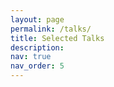 ```yaml
---
layout: page
permalink: /talks/
title: Selected Talks
description:
nav: true
nav_order: 5
---
```


<head>
<style>
        #toc_container {
            background: #f9f9f9 none repeat scroll 0 0;
            border: 1px solid #aaa;
            display: table;
            font-size: 95%;
            margin-bottom: 1em;
            padding: 20px;
            padding-right: 55px;
            padding-top: 35px;
            width: auto;
        }

        .toc_title {
            font-weight: 700;
            text-align: center;
        }

        #toc_container li, #toc_container ul, #toc_container ul li {
            list-style: outside none none !important;
        }
        
        /* Solid border */
        hr.solid {
        border-top: 3px solid #bbb;
        }
        
        /* Rounded border */
        hr.rounded {
        border-top: 8px solid #bbb;
        border-radius: 5px;
        }

    </style>
</head>

<body>
<p>To access the full list of my talks, please visit my <a href="https://www.slideshare.net/AnaLuPinho">SlideShare webpage</a> or consult <a href="../cv">my CV</a>.</p>
<div id="toc_container">
    <p class="toc_title" style="color:black;">Contents</p>
    <ul class="toc_list">
        <li style="padding: 0.5em 0 1.5em 0"><a href="#First_Point_Header">
                1. Invited Talks </a>
                <ol>
                    <a href="#IT1">a. Deep behavioral phenotyping in functional MRI for cognitive mapping of the human brain</a>
                </ol>
                <ol>
                    <a href="#IT2">b. Deep behavioral phenotyping in functional MRI for cognitive mapping of the human brain</a>
                </ol>
                <ol>
                    <a href="#IT3">c. Individual functional atlasing of the human brain with multitask fMRI data: leveraging the IBC dataset</a>
                </ol>
                <ol>
                    <a href="#IT4">d. Individual Brain Charting, a high-resolution fMRI dataset for cognitive mapping of the human brain</a>
                </ol>
        </li>
        <li style="padding: 0 0 1em 0"><a href="#Second_Point_Header">
                2. Talks at International Conferences</a>
                <ol>
                    <a href="#TIC1">a. Segregation of functional territories in individual brains</a>
                </ol>
                <ol>
                    <a href="#TIC2">b. Individual Brain Charting dataset extension: second and third releases</a>
                </ol>
                <ol>
                    <a href="#TIC3">c. Individual Brain Charting, a high-resolution fMRI dataset for cognitive mapping of the human brain</a>
                </ol>
        </li>
    </ul>
</div>

<br /><br />
<hr class="rounded">
<h2 id="First_Point_Header" style="padding: 1em 0 0 0"><b>Invited Talks</b></h2>

<p id="IT1" style="padding: 4em 0 0 0">
<iframe src="//www.slideshare.net/slideshow/embed_code/key/LqAEo1QiFcPYzq" width="595" height="485" frameborder="0" marginwidth="0" marginheight="0" scrolling="no" style="border:1px solid #CCC; border-width:1px; margin-bottom:5px; max-width: 100%;" allowfullscreen> </iframe> <div style="margin-bottom:5px"> <strong> <a href="//www.slideshare.net/AnaLuPinho/deep-behavioral-phenotyping-in-functional-mri-for-cognitive-mapping-of-the-human-brain-256818289" title="Deep behavioral phenotyping in functional MRI for cognitive mapping of the human brain" target="_blank">Deep behavioral phenotyping in functional MRI for cognitive mapping of the human brain</a> </strong> from <strong><a href="//www.slideshare.net/AnaLuPinho" target="_blank">Ana Luísa Pinho</a></strong> </div>
</p>
<ul>
    <li style="list-style: 'Date:'; font-weight: bold; margin-left: -.15em;">&nbsp;&nbsp;&nbsp;&nbsp;&nbsp;&nbsp;&nbsp;&nbsp;&nbsp;&nbsp;<strong style="font-weight:300">March 22, 2023 / 3pm-4pm EST</strong></li>
    <li style="list-style: 'Event:'; font-weight: bold; margin-left: 0.25em">&nbsp;&nbsp;&nbsp;&nbsp;&nbsp;&nbsp;&nbsp;&nbsp;<strong style="font-weight:300">Seminar at the MNI Feindel Brain and Mind Lecture Series</strong></li>
    <li style="list-style: 'Location:'; font-weight: bold; margin-left: 1.65em">&nbsp;&nbsp;<strong style="font-weight:300"><i>McConnell Brain Imaging Centre (BIC)</i> and <i>Montreal Neurological Institute (The Neuro)</i>, McGill University, Montreal, Canada</strong></li>
    <li style="list-style: 'Abstract:'; font-weight: bold; margin-left: 1.5em; margin-bottom: -1em"></li>
</ul>
<p align="justify" style="margin-bottom: 0em">Functional Magnetic Resonance Imaging (fMRI) provides means to characterize brain activations in response to behavior. However, cognitive neuroscience has been limited to group-level effects referring to the performance of specific tasks. To obtain the functional profile of elementary cognitive mechanisms, the combination of brain responses to many tasks is required, by pooling data or results from different single-task studies. Meta-analyses allow the accumulation of knowledge across studies. Yet, they are typically impacted not only by inter-subject and inter-site variability but also loss of information from sparse peak-coordinate representations. In this talk, I will address a battery of studies, which combine deep phenotyping and multitask-fMRI approaches to extensively investigate the functional signatures of the different components that characterize the human behavior. First, I will describe a set of experiments, based on temporally controlled task designs, reported in [1], [2] and [3], in which we leverage a collection of source task-fMRI data from the Individual Brain Charting (IBC) dataset. The main goal herein is to investigate the feasibility of performing individual functional brain atlasing, free from inter-subject and inter-site variability, as an effort to establish an univocal relationship between functional segregation of brain regions and elementary mental functions. Results show that individual topographies---common to all tasks---are consistently mapped within and, to a lesser extent, across participants. Besides, prediction scores associated with the reconstruction of contrasts of one task from the remaining ones reveal the quantitative contribution of each task to these common representations. Yet, scores decreased when subjects were permuted between train and test, confirming that topographies are driven by subject-specific variability. In addition, we demonstrate how cognitive mapping can benefit from contrasts accumulation, by analyzing the functional fingerprints of a set of individualized regions-of-interest from the language network. Second, I will describe our ongoing work on the quality-assessment and validation of a subset of tasks from the IBC dataset based on naturalistic stimuli using two types of encoding models: the unsupervised Fast Shared Response Model [4], and a feature-defined model based on Deep Convolutional Neural Networks [5, 6].</p>
<a href="https://www.doi.org/10.1002/hbm.25189">Pinho, A.L. et al. (2021) DOI: 10.1002/hbm.25189</a>
<br />
<a href="https://www.doi.org/10.1038/sdata.2018.105">Pinho, A.L. et al. (2018) DOI: 10.1038/sdata.2018.105</a>
<br />
<a href="https://www.doi.org/10.1038/s41597-020-00670-4">Pinho, A.L. et al. (2020) DOI: 10.1038/s41597-020-00670-4</a>
<br />
<a href="https://www.doi.org/10.48550/arXiv.1909.12537">Richard, H. et al. (2019) DOI: 10.48550/arXiv.1909.12537</a>
<br />
<a href="https://www.doi.org/10.1016/j.neuroimage.2016.10.001">Eickenberg, M. et al. (2016) DOI: 10.1016/j.neuroimage.2016.10.001</a>
<br />
<a href="https://www.doi.org/10.1523/JNEUROSCI.5023-14.2015">Güçlü, U. and van Gerven, M. A. J. (2015) DOI: 10.1523/JNEUROSCI.5023-14.2015 </a>
<hr class="solid">

<p id="IT2" style="padding: 4em 0 0 0">
<iframe src="//www.slideshare.net/slideshow/embed_code/key/dFzXj75ZbdBG0B" width="595" height="485" frameborder="0" marginwidth="0" marginheight="0" scrolling="no" style="border:1px solid #CCC; border-width:1px; margin-bottom:5px; max-width: 100%;" allowfullscreen> </iframe> <div style="margin-bottom:5px"> <strong> <a href="//www.slideshare.net/AnaLuPinho/deep-behavioral-phenotyping-in-functional-mri-for-cognitive-mapping-of-the-human-brain" title="Deep behavioral phenotyping in functional MRI for cognitive mapping of the human brain" target="_blank">Deep behavioral phenotyping in functional MRI for cognitive mapping of the human brain</a> </strong> from <strong><a href="//www.slideshare.net/AnaLuPinho" target="_blank">Ana Luísa Pinho</a></strong> </div>
</p>
<ul>
    <li style="list-style: 'Date:'; font-weight: bold; margin-left: -.15em;">&nbsp;&nbsp;&nbsp;&nbsp;&nbsp;&nbsp;&nbsp;&nbsp;&nbsp;&nbsp;<strong style="font-weight:300">April 14, 2022 / 11am-12.30pm EST</strong></li>
    <li style="list-style: 'Event:'; font-weight: bold; margin-left: 0.25em">&nbsp;&nbsp;&nbsp;&nbsp;&nbsp;&nbsp;&nbsp;&nbsp;<strong style="font-weight:300">Seminar</strong></li>
    <li style="list-style: 'Location:'; font-weight: bold; margin-left: 1.65em">&nbsp;&nbsp;<strong style="font-weight:300"><i>Institut Universitaire de Gériatrie de Montréal</i> (IUGM), Montreal, Canada</strong></li>
    <li style="list-style: 'Abstract:'; font-weight: bold; margin-left: 1.5em; margin-bottom: -1em"></li>
</ul>
<p align="justify" style="margin-bottom: 0em">Functional Magnetic Resonance Imaging (fMRI) provides means to characterize brain activations in response to behavior. However, cognitive neuroscience has been limited to group-level effects referring to the performance of specific tasks. To obtain the functional profile of elementary cognitive mechanisms, the combination of brain responses to many tasks is required, by pooling data or results from different single-task studies. Meta-analyses allow the accumulation of knowledge across studies. Yet, they are typically impacted not only by inter-subject and inter-site variability but also loss of information from sparse peak-coordinate representations. In this talk, I will address a battery of studies, which combine deep phenotyping and multitask-fMRI approaches to extensively investigate the functional signatures of the different components that characterize the human behavior. First, I will describe a set of experiments, based on temporally controlled task designs, reported in [1], [2] and [3], in which we leverage a collection of source task-fMRI data from the Individual Brain Charting (IBC) dataset. The main goal herein is to investigate the feasibility of performing individual functional brain atlasing, free from inter-subject and inter-site variability, as an effort to establish an univocal relationship between functional segregation of brain regions and elementary mental functions. Results show that individual topographies---common to all tasks---are consistently mapped within and, to a lesser extent, across participants. Besides, prediction scores associated with the reconstruction of contrasts of one task from the remaining ones reveal the quantitative contribution of each task to these common representations. Yet, scores decreased when subjects were permuted between train and test, confirming that topographies are driven by subject-specific variability. In addition, we demonstrate how cognitive mapping can benefit from contrasts accumulation, by analyzing the functional fingerprints of a set of individualized regions-of-interest from the language network. Second, I will describe our ongoing work on the quality-assessment and validation of a subset of tasks from IBC dataset based on naturalistic stimuli using a Fast Shared Response Model encoding experiment [4]. I will finish this presentation with some insights about the application of the aforementioned functional-atlasing techniques to probe region-specific topographies linked to a particular neurocognitive mechanism of interest.</p>
<a href="https://www.doi.org/10.1002/hbm.25189">Pinho, A.L. et al. (2021) DOI: 10.1002/hbm.25189</a>
<br />
<a href="https://www.doi.org/10.1038/sdata.2018.105">Pinho, A.L. et al. (2018) DOI: 10.1038/sdata.2018.105</a>
<br />
<a href="https://www.doi.org/10.1038/s41597-020-00670-4">Pinho, A.L. et al. (2020) DOI: 10.1038/s41597-020-00670-4</a>
<br />
<a href="https://www.doi.org/10.48550/arXiv.1909.12537">Richard, H. et al. (2019) DOI: 10.48550/arXiv.1909.12537</a>
<hr class="solid">

<p id="IT3" style="padding: 4em 0 0 0">
<iframe src="//www.slideshare.net/slideshow/embed_code/key/NzqjEK5GtgaP3I" width="595" height="485" frameborder="0" marginwidth="0" marginheight="0" scrolling="no" style="border:1px solid #CCC; border-width:1px; margin-bottom:5px; max-width: 100%;" allowfullscreen> </iframe> <div style="margin-bottom:5px"> <strong> <a href="//www.slideshare.net/AnaLuPinho/individual-functional-atlasing-of-the-human-brain-with-multitask-fmri-data-leveraging-the-ibc-dataset-239105719" title="Individual functional atlasing of the human brain with multitask fMRI data: leveraging the IBC dataset" target="_blank">Individual functional atlasing of the human brain with multitask fMRI data: leveraging the IBC dataset</a> </strong> from <strong><a href="//www.slideshare.net/AnaLuPinho" target="_blank">Ana Luísa Pinho</a></strong> </div>
</p>
<ul>
    <li style="list-style: 'Date:'; font-weight: bold; margin-left: -.15em;">&nbsp;&nbsp;&nbsp;&nbsp;&nbsp;&nbsp;&nbsp;&nbsp;&nbsp;&nbsp;<strong style="font-weight:300">November 5, 2020 / 8pm-9.30pm UTC</strong></li>
    <li style="list-style: 'Event:'; font-weight: bold; margin-left: 0.25em">&nbsp;&nbsp;&nbsp;&nbsp;&nbsp;&nbsp;&nbsp;&nbsp;<strong style="font-weight:300"><a href="https://poldracklab.stanford.edu/">Poldrack Lab</a> Seminar</strong></li>
    <li style="list-style: 'Location:'; font-weight: bold; margin-left: 1.65em">&nbsp;&nbsp;<strong style="font-weight:300">Online</strong></li>
    <li style="list-style: 'Abstract:'; font-weight: bold; margin-left: 1.5em; margin-bottom: -1em"></li>
</ul>
<p align="justify">Linking brain systems and mental functions requires accurate descriptions of behavioral tasks and fine demarcations of brain regions. Functional Magnetic Resonance Imaging (fMRI) has opened the possibility to investigate how brain activity is modulated by behavior. However, to date, no data collection has systematically addressed the functional mapping of cognitive mechanisms at a fine spatial scale. Most studies so far are bound to one single task, in which functional responses to a handful of contrasts are analyzed and reported as a group average brain map. The Individual Brain Charting (IBC) project stands for a high-resolution (1.5mm), multi-task fMRI dataset, intended to provide an objective basis for the establishment of a neurocognitive atlas based on the individual mapping of the human brain. This data collection refers to a permanent cohort during performance of a wide variety of tasks across many sessions. Data up to the third release---comprising 28 tasks---are publicly available in the OpenNeuro repository (ds002685). Derived statistical maps from the first and second releases can be found in NeuroVault (id6618) and they amount for 205 canonical contrasts described on the basis of 113 cognitive concepts taken from the Cognitive Atlas. These derivatives reveal all together a comprehensive brain coverage of regions engaged in cognitive processes as well as a successful encoding of the functional networks reported by the original studies. As the dataset becomes larger and the ensuing collection of concepts gets richer, finer subject-specific, cognitive topographies can be extracted from the data. We thus explore this individual-functional-atlasing approach in order to link functional segregation of specialized brain regions to elementary mental functions. Results show that individual topographies---common to all tasks---are consistently mapped within and, to a lesser extent, across participants. Besides, prediction scores associated with the reconstruction of contrasts of one task from the remaining ones reveal the quantitative contribution of each task to these common representations. Yet, scores decreased when subjects were permuted between train and test, confirming that topographies are driven by subject-specific variability. Lastly, we demonstrate how cognitive mapping can benefit from contrasts accumulation, by analyzing the functional fingerprints of a set of individualized regions-of-interest from the language network.</p>
<hr class="solid">

<p id="IT4" style="padding: 4em 0 0 0">
<iframe src="//www.slideshare.net/slideshow/embed_code/key/50HHxsdP8oaFh7" width="595" height="485" frameborder="0" marginwidth="0" marginheight="0" scrolling="no" style="border:1px solid #CCC; border-width:1px; margin-bottom:5px; max-width: 100%;" allowfullscreen> </iframe> <div style="margin-bottom:5px"> <strong> <a href="//www.slideshare.net/AnaLuPinho/individual-brain-charting-a-highresolution-fmri-dataset-for-cognitive-mapping-of-the-human-brain-132710036" title="Individual Brain Charting, a high-resolution fMRI dataset for cognitive mapping of the human brain." target="_blank">Individual Brain Charting, a high-resolution fMRI dataset for cognitive mapping of the human brain.</a> </strong> from <strong><a href="//www.slideshare.net/AnaLuPinho" target="_blank">Ana Luísa Pinho</a></strong> </div>
</p>
<ul>
    <li style="list-style: 'Date:'; font-weight: bold; margin-left: -.15em;">&nbsp;&nbsp;&nbsp;&nbsp;&nbsp;&nbsp;&nbsp;&nbsp;&nbsp;&nbsp;<strong style="font-weight:300">February 21, 2019 / 1.45pm-2.30pm JST</strong></li>
    <li style="list-style: 'Event:'; font-weight: bold; margin-left: 0.25em">&nbsp;&nbsp;&nbsp;&nbsp;&nbsp;&nbsp;&nbsp;&nbsp;<strong style="font-weight:300"><a href="https://cinet.jp/english/event/5th_cinetconf/">The 5th CiNet Conference: Computation and representation in brains and machines</a></strong></li>
    <li style="list-style: 'Location:'; font-weight: bold; margin-left: 1.65em">&nbsp;&nbsp;<strong style="font-weight:300">CiNet Bldg., Osaka, Japan</strong></li>
    <li style="list-style: 'Abstract:'; font-weight: bold; margin-left: 1.5em; margin-bottom: -1em"></li>
</ul>
<p align="justify">Linking brain systems and mental functions requires accurate descriptions of behavioral tasks and fine demarcations of brain regions. Functional Magnetic Resonance Imaging (fMRI) has contributed to the investigation of brain regions involved in a variety of cognitive processes. However, to date, no data collection has systematically addressed the functional mapping of cognitive mechanisms at a fine spatial scale. The Individual Brain Charting (IBC) project stands for a high-resolution multi-task fMRI dataset that intends to provide the objective basis toward a comprehensive functional atlas of the human brain. The data refer to a permanent cohort performing many different tasks. The large amount of task-fMRI data on the same subjects yields a precise mapping of the underlying functions, free from both inter-subject and inter-site variability. The first release of the IBC dataset consists of data acquired from thirteen participants during performance of a dozen of tasks. Raw data from this release are publicly available in the OpenNeuro repository and derived statistical maps can be found in NeuroVault. These maps reveal a successful cognitive encoding of many psychological domains in large areas of the human brain. Indeed, main findings of the original studies were replicated at higher resolution. Our results thus provide a comprehensive revision of the neural correlates underlying behavior, highlighting nonetheless the spatial variability of functional signatures between participants. In addition, this dataset supports investigations using alternative approaches to group-level analysis of task-specific studies. For instance, such rich task-wise dataset can be applied to mega-analytic encoding models towards the development of a brain-atlasing framework, by systematically mapping functional signatures associated with the cognitive components of the tasks.</p>

<br /><br />
<hr class="rounded">
<h2 id="Second_Point_Header" style="padding: 1em 0 0 0"><b>Talks at International Conferences</b></h2>

<p id="TIC1" style="padding: 4em 0 0 0">
<iframe src="//www.slideshare.net/slideshow/embed_code/key/G2yw8PD5LRMvZj" width="595" height="485" frameborder="0" marginwidth="0" marginheight="0" scrolling="no" style="border:1px solid #CCC; border-width:1px; margin-bottom:5px; max-width: 100%;" allowfullscreen> </iframe> <div style="margin-bottom:5px"> <strong> <a href="//www.slideshare.net/AnaLuPinho/segregation-of-functional-territories-in-individual-brains" title="Segregation of functional territories in individual brains" target="_blank">Segregation of functional territories in individual brains</a> </strong> from <strong><a href="//www.slideshare.net/AnaLuPinho" target="_blank">Ana Luísa Pinho</a></strong> </div>
</p>
<ul>
    <li style="list-style: 'Date:'; font-weight: bold; margin-left: -.15em;">&nbsp;&nbsp;&nbsp;&nbsp;&nbsp;&nbsp;&nbsp;&nbsp;&nbsp;&nbsp;<strong style="font-weight:300">July 2, 2020 / 6am-7am UTC</strong></li>
    <li style="list-style: 'Event:'; font-weight: bold; margin-left: 0.25em">&nbsp;&nbsp;&nbsp;&nbsp;&nbsp;&nbsp;&nbsp;&nbsp;<strong style="font-weight:300"><a href="https://www.humanbrainmapping.org/files/2020/ORAL_SESSION_Modeling_and_Analysis__Variability_in_Brain_Activation.pdf">Oral Session - <i>Modeling and Analysis: Variability in Brain Activation</i></a> at <a href="https://www.humanbrainmapping.org/i4a/pages/index.cfm?pageid=3958">OHBM conference 2020</a></strong></li>
    <li style="list-style: 'Location:'; font-weight: bold; margin-left: 1.65em">&nbsp;&nbsp;<strong style="font-weight:300">Online</strong></li>
    <li style="list-style: 'Abstract:'; font-weight: bold; margin-left: 1.5em; margin-bottom: -1em"></li>
</ul>
<p style="margin: 0 0 0em 0"><b><u>Aims</u></b></p>
<p align="justify">FMRI allows for characterization of brain activations in response to behavior. However, cognitive neuroscience is limited to group-level effects on specific tasks. Pooling data from different task-fMRI studies free from inter-subject and inter-site variability is mandatory toward a fine functional profile of cognitive atoms. We present the Individual Brain Charting dataset --concerning fMRI data acquired at high resolution (1.5mm) in the same environment and cohort-- and investigate the feasibility of individual functional atlasing using a rich taskwise dataset.</p>

<p style="margin: 0 0 0em 0"><b><u>Methods</u></b></p>
<p align="justify">Individual z-maps from the 60 main contrasts across tasks were estimated to capture significant functional signatures. These derivatives were analyzed as in Pinho et al. (2018). Besides, contrasts were decomposed using dictionary-learning into individual networks featuring neural correlates common to the tasks. To gain insights about these commonalities, we also reconstructed contrasts from the remaining ones in a cross-validation experiment. Additionally, we delineated the cognitive profile of 6 regions-of-interest and assessed whether voxels were correctly assigned to these regions across participants.</p>

<p style="margin: 0 0 0em 0"><b><u>Results</u></b></p>
<p align="justify">Individual components were consistently mapped and tasks were well predicted from one another. Yet, scores decreased when subjects were permuted between train and test, showing that topographies are driven by subject-specific anatomo-functional characteristics. Additionally, characterization of regions-of-interest from many contrasts objectively establishes functional specialization, supported by prediction accuracies of voxel classification.</p>

<p style="margin: 0 0 0em 0"><b><u>Conclusions</u></b></p>
<p align="justify">Successful predictions revealed the existence of a latent structure underlying different tasks, illustrating the benefit of system-level, multi-task brain mapping. Contrasts and, subsequently, individual topographies are increasing with the latest releases, allowing for better brain-atlasing frameworks.</p>
<hr class="solid">

<p id="TIC2" style="padding: 4em 0 0 0">
<iframe id="TIC2" src="//www.slideshare.net/slideshow/embed_code/key/5Pp5BJCchqBRin" width="595" height="485" frameborder="0" marginwidth="0" marginheight="0" scrolling="no" style="border:1px solid #CCC; border-width:1px; margin-bottom:5px; max-width: 100%;" allowfullscreen> </iframe> <div style="margin-bottom:5px"> <strong> <a href="//www.slideshare.net/AnaLuPinho/individual-brain-charting-dataset-extension-second-and-third-releases" title="Individual Brain Charting dataset extension: second and third releases" target="_blank">Individual Brain Charting dataset extension: second and third releases</a> </strong> from <strong><a href="//www.slideshare.net/AnaLuPinho" target="_blank">Ana Luísa Pinho</a></strong> </div>
</p>
<ul>
    <li style="list-style: 'Date:'; font-weight: bold; margin-left: -.15em;">&nbsp;&nbsp;&nbsp;&nbsp;&nbsp;&nbsp;&nbsp;&nbsp;&nbsp;&nbsp;<strong style="font-weight:300">June 23, 2020 / Hub 1: 3.50am-4.40am UTC, Hub 2: 10.50am-11.40am UTC, Hub 3: 7.50pm-8.40pm UTC</strong></li>
    <li style="list-style: 'Event:'; font-weight: bold; margin-left: 0.25em">&nbsp;&nbsp;&nbsp;&nbsp;&nbsp;&nbsp;&nbsp;&nbsp;<strong style="font-weight:300">Open Data 2.0 demo at <a href="https://ohbm.github.io/osr2020">virtual OHBM OSR 2020</a></strong></li>
    <li style="list-style: 'Location:'; font-weight: bold; margin-left: 1.65em">&nbsp;&nbsp;<strong style="font-weight:300">Online</strong></li>
    <li style="list-style: 'Abstract:'; font-weight: bold; margin-left: 1.5em; margin-bottom: -1em"></li>
</ul>
<p align="justify">We present an extension of the Individual Brain Charting (IBC) dataset –an open-access, high spatial-resolution, multitask-fMRI dataset. It is intended to support the investigation on the functional principles governing cognition in the human brain and boost the development of brain-atlasing frameworks. Data are acquired from a permanent cohort (n=12) in the same environment, in order to obtain finer cognitive topographies, free from inter-subject and inter-site variability. The second release includes new tasks on e.g. "mental-time travel", "reward", "theory-of-mind", "pain", "numerosity", "self-reference effect" and "speech recognition". They provide data featuring new psychological domains as well as data from psychological domains already covered in the first release. The dataset currently encompasses 25 tasks --most of them reproduced from previous studies-- and they amount for 205 contrasts described on the basis of 113 cognitive concepts, extracted from the Cognitive Atlas. Additionally, we also present the third release; it pertains to complex and continuous stimuli tackling the visual system and, here, we show the benefits of integrating task data concerning different experimental designs, namely temporal-models designs and naturalistic ones. Source data and derivatives are available in OpenNeuro (ds002685) and NeuroVault (id=6618), respectively. These derivatives refer to smoothed and unthresholded contrast z-maps and they reveal all together a comprehensive brain coverage of regions engaged in cognitive processes as well as a successful encoding of the functional networks reported by the original studies. Besides, the new tasks complement the already existing ones such that a considerable overlap of cognitive concepts is attained, at the same time that new concepts are introduced. As the dataset becomes larger and the collection of concepts gets richer, we show that finer elementary topographies associated with such concepts can be obtained, thus, improving the atlasing of mental functions.</p>
<hr class="solid">
<p id="TIC3" style="padding: 4em 0 0 0">
<iframe src="//www.slideshare.net/slideshow/embed_code/key/GAlwMhKSGvhXuM" width="595" height="485" frameborder="0" marginwidth="0" marginheight="0" scrolling="no" style="border:1px solid #CCC; border-width:1px; margin-bottom:5px; max-width: 100%;" allowfullscreen> </iframe> <div style="margin-bottom:5px"> <strong> <a href="//www.slideshare.net/AnaLuPinho/individual-brain-charting-a-highresolution-fmri-dataset-for-cognitive-mapping-of-the-human-brain-149293368" title="Individual Brain Charting, a high-resolution fMRI dataset for cognitive mapping of the human brain" target="_blank">Individual Brain Charting, a high-resolution fMRI dataset for cognitive mapping of the human brain</a> </strong> from <strong><a href="//www.slideshare.net/AnaLuPinho" target="_blank">Ana Luísa Pinho</a></strong> </div>
</p>
<ul>
    <li style="list-style: 'Date:'; font-weight: bold; margin-left: -.15em;">&nbsp;&nbsp;&nbsp;&nbsp;&nbsp;&nbsp;&nbsp;&nbsp;&nbsp;&nbsp;<strong style="font-weight:300">June 11, 2019 / 10.30am-11.45pm CET</strong></li>
    <li style="list-style: 'Event:'; font-weight: bold; margin-left: 0.25em">&nbsp;&nbsp;&nbsp;&nbsp;&nbsp;&nbsp;&nbsp;&nbsp;<strong style="font-weight:300"><a href="https://github.com/ohbm/OpenScienceRoom2019/issues/23">Talk</a> presented in <a href="https://github.com/ohbm/OpenScienceRoom2019#2-from-statistical-to-biological-validity">"From statistical to biological validity" session</a> at <a href="https://github.com/ohbm/OpenScienceRoom2019">OHBM OSR 2019</a></strong></li>
    <li style="list-style: 'Location:'; font-weight: bold; margin-left: 1.65em">&nbsp;&nbsp;<strong style="font-weight:300"><a href="https://www.humanbrainmapping.org/i4a/pages/index.cfm?pageid=3882">OHBM conference 2019, Rome, Italy</a></strong></li>
    <li style="list-style: 'Abstract:'; font-weight: bold; margin-left: 1.5em; margin-bottom: -1em"></li>
</ul>
<p align="justify">Linking brain systems and mental functions requires accurate descriptions of behavioral tasks and fine demarcations of brain regions. To date, no data collection has systematically addressed the functional mapping of cognitive mechanisms at a fine spatial scale. The Individual Brain Charting (IBC) dataset stands for a high-resolution multi-task fMRI dataset that intends to provide a framework toward a comprehensive functional atlas of the human brain. The data refer to a permanent cohort (12 participants) performing many different tasks, free from both inter-subject and inter-site variability. The first release of the IBC dataset is already out and publicly available in the OpenNeuro (ds000244) and NeuroVault (id=4438). These maps reveal a successful cognitive encoding of many psychological domains in large areas of the human brain, as the main findings of the original studies were reproduced at a high resolution. They thus provide a comprehensive revision of the neural correlates underlying behavior, highlighting nonetheless the spatial variability of functional signatures between participants. Additionally, this dataset supports the investigation of mega-analytic encoding models to be implemented in a brain-atlasing infrastructure, by systematically mapping functional signatures associated with the cognitive components of the tasks.</p>

</body>
